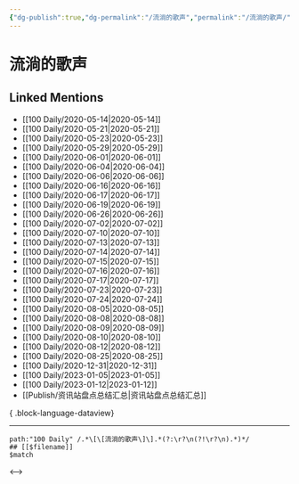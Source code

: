 ```yaml
---
{"dg-publish":true,"dg-permalink":"/流淌的歌声","permalink":"/流淌的歌声/","created":"2023-01-06T10:09:12.000+08:00","updated":"2023-02-26T00:50:20.000+08:00"}
---
```


# 流淌的歌声

## Linked Mentions
- [[100 Daily/2020-05-14\|2020-05-14]]
- [[100 Daily/2020-05-21\|2020-05-21]]
- [[100 Daily/2020-05-23\|2020-05-23]]
- [[100 Daily/2020-05-29\|2020-05-29]]
- [[100 Daily/2020-06-01\|2020-06-01]]
- [[100 Daily/2020-06-04\|2020-06-04]]
- [[100 Daily/2020-06-06\|2020-06-06]]
- [[100 Daily/2020-06-16\|2020-06-16]]
- [[100 Daily/2020-06-17\|2020-06-17]]
- [[100 Daily/2020-06-19\|2020-06-19]]
- [[100 Daily/2020-06-26\|2020-06-26]]
- [[100 Daily/2020-07-02\|2020-07-02]]
- [[100 Daily/2020-07-10\|2020-07-10]]
- [[100 Daily/2020-07-13\|2020-07-13]]
- [[100 Daily/2020-07-14\|2020-07-14]]
- [[100 Daily/2020-07-15\|2020-07-15]]
- [[100 Daily/2020-07-16\|2020-07-16]]
- [[100 Daily/2020-07-17\|2020-07-17]]
- [[100 Daily/2020-07-23\|2020-07-23]]
- [[100 Daily/2020-07-24\|2020-07-24]]
- [[100 Daily/2020-08-05\|2020-08-05]]
- [[100 Daily/2020-08-08\|2020-08-08]]
- [[100 Daily/2020-08-09\|2020-08-09]]
- [[100 Daily/2020-08-10\|2020-08-10]]
- [[100 Daily/2020-08-12\|2020-08-12]]
- [[100 Daily/2020-08-25\|2020-08-25]]
- [[100 Daily/2020-12-31\|2020-12-31]]
- [[100 Daily/2023-01-05\|2023-01-05]]
- [[100 Daily/2023-01-12\|2023-01-12]]
- [[Publish/资讯站盘点总结汇总\|资讯站盘点总结汇总]]

{ .block-language-dataview}

---

```expander
path:"100 Daily" /.*\[\[流淌的歌声\]\].*(?:\r?\n(?!\r?\n).*)*/
## [[$filename]]
$match
```

<-->